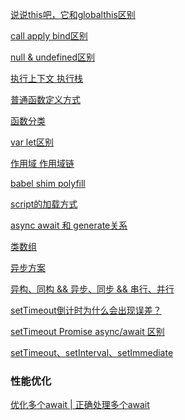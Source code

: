 [说说this吧，它和globalthis区别](https://github.com/Lawguancong/Daily-Charging-Learning/issues/1)

[call apply bind区别](https://github.com/Lawguancong/Daily-Charging-Learning/issues/2)

[null & undefined区别](https://github.com/Lawguancong/Daily-Charging-Learning/issues/3)

[执行上下文 执行栈](https://github.com/Lawguancong/Daily-Charging-Learning/issues/4)

[普通函数定义方式](https://github.com/Lawguancong/Daily-Charging-Learning/issues/5)

[函数分类](https://github.com/Lawguancong/Daily-Charging-Learning/issues/10)

[var let区别](https://github.com/Lawguancong/Daily-Charging-Learning/issues/6)

[作用域 作用域链](https://github.com/Lawguancong/Daily-Charging-Learning/issues/7)

[babel shim polyfill](https://github.com/Lawguancong/Daily-Charging-Learning/issues/8)

[script的加载方式](https://github.com/Lawguancong/Daily-Charging-Learning/issues/9)

[async await 和 generate关系](https://github.com/Lawguancong/Daily-Charging-Learning/issues/11)




[类数组](https://github.com/Lawguancong/Daily-Charging-Learning/issues/12)

[异步方案](https://github.com/Lawguancong/Daily-Charging-Learning/issues/13)

[异构、同构  && 异步、同步 && 串行、并行](https://github.com/Lawguancong/Daily-Charging-Learning/issues/14)

[setTimeout倒计时为什么会出现误差？](https://github.com/Lawguancong/Daily-Charging-Learning/issues/16)

[setTimeout Promise async/await 区别](https://github.com/Lawguancong/Daily-Charging-Learning/issues/17)

[setTimeout、setInterval、setImmediate](https://github.com/Lawguancong/Daily-Charging-Learning/issues/18)

[](https://github.com/Lawguancong/Daily-Charging-Learning/issues/)
[](https://github.com/Lawguancong/Daily-Charging-Learning/issues/)
[](https://github.com/Lawguancong/Daily-Charging-Learning/issues/)
[](https://github.com/Lawguancong/Daily-Charging-Learning/issues/)
[](https://github.com/Lawguancong/Daily-Charging-Learning/issues/)





### 性能优化

[优化多个await | 正确处理多个await](https://github.com/Lawguancong/Daily-Charging-Learning/issues/15)

